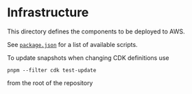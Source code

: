 # Infrastructure

This directory defines the components to be deployed to AWS.

See [`package.json`](./package.json) for a list of available scripts.

To update snapshots when changing CDK definitions use
```shell
pnpm --filter cdk test-update
```
from the root of the repository